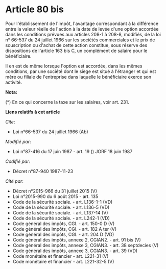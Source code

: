 # Article 80 bis

Pour l'établissement de l'impôt, l'avantage correspondant à la différence entre la valeur réelle de l'action à la date de
levée d'une option accordée dans les conditions prévues aux articles 208-1 à 208-8, modifiés, de la loi n° 66-537 du 24
juillet 1966 sur les sociétés commerciales et le prix de souscription ou d'achat de cette action constitue, sous réserve des
dispositions de l'article 163 bis C, un complément de salaire pour le bénéficiaire. 

Il en est de même lorsque l'option est accordée, dans les mêmes conditions, par une société dont le siège est situé à
l'étranger et qui est mère ou filiale de l'entreprise dans laquelle le bénéficiaire exerce son activité.

**Nota:**

(*) En ce qui concerne la taxe sur les salaires, voir art. 231.

**Liens relatifs à cet article**

_Cite_:

  - Loi n°66-537 du 24 juillet 1966 (Ab)

_Modifié par_:

  - Loi n°87-416 du 17 juin 1987 - art. 19 () JORF 18 juin 1987

_Codifié par_:

  - Décret n°87-940 1987-11-23

_Cité par_:

  - Décret n°2015-966 du 31 juillet 2015 (V)
  - Loi n°2015-990 du 6 août 2015 - art. 135
  - Code de la sécurité sociale. - art. L136-1-1 (VD)
  - Code de la sécurité sociale. - art. L136-5 (VD)
  - Code de la sécurité sociale. - art. L137-14 (V)
  - Code de la sécurité sociale. - art. L242-1 (VD)
  - Code général des impôts, CGI. - art. 150-0 D (V)
  - Code général des impôts, CGI. - art. 182 A ter (V)
  - Code général des impôts, CGI. - art. 204 D (VD)
  - Code général des impôts, annexe 2, CGIAN2. - art. 91 bis (V)
  - Code général des impôts, annexe 3, CGIAN3. - art. 38 septdecies (V)
  - Code général des impôts, annexe 3, CGIAN3. - art. 39 (VD)
  - Code monétaire et financier - art. L221-31 (V)
  - Code monétaire et financier - art. L221-32-5 (V)
